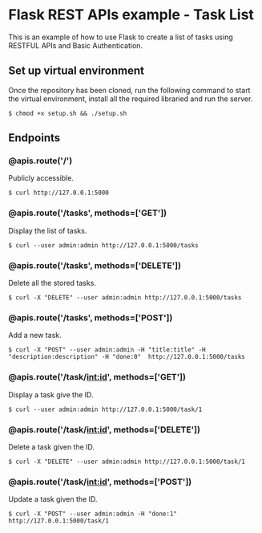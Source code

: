 # Flask REST APIs example - Task List
This is an example of how to use Flask to create a list of tasks using RESTFUL APIs and Basic Authentication.

## Set up virtual environment
Once the repository has been cloned, run the following command to start the virtual environment, install all the required libraried and run the server.

```
$ chmod +x setup.sh && ./setup.sh
```

## Endpoints

### @apis.route('/')
Publicly accessible.

```$ curl http://127.0.0.1:5000```

### @apis.route('/tasks', methods=['GET'])
Display the list of tasks.

```$ curl --user admin:admin http://127.0.0.1:5000/tasks```

### @apis.route('/tasks', methods=['DELETE'])
Delete all the stored tasks.

```$ curl -X "DELETE" --user admin:admin http://127.0.0.1:5000/tasks```

### @apis.route('/tasks', methods=['POST'])
Add a new task.

```$ curl -X "POST" --user admin:admin -H "title:title" -H "description:description" -H "done:0"  http://127.0.0.1:5000/tasks```

### @apis.route('/task/<int:id>', methods=['GET'])
Display a task give the ID.

```$ curl --user admin:admin http://127.0.0.1:5000/task/1```

### @apis.route('/task/<int:id>', methods=['DELETE'])
Delete a task given the ID.

```$ curl -X "DELETE" --user admin:admin http://127.0.0.1:5000/task/1```

### @apis.route('/task/<int:id>', methods=['POST'])
Update a task given the ID.

```$ curl -X "POST" --user admin:admin -H "done:1"  http://127.0.0.1:5000/task/1```